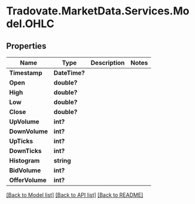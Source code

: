 # Tradovate.MarketData.Services.Model.OHLC
## Properties

Name | Type | Description | Notes
------------ | ------------- | ------------- | -------------
**Timestamp** | **DateTime?** |  | 
**Open** | **double?** |  | 
**High** | **double?** |  | 
**Low** | **double?** |  | 
**Close** | **double?** |  | 
**UpVolume** | **int?** |  | 
**DownVolume** | **int?** |  | 
**UpTicks** | **int?** |  | 
**DownTicks** | **int?** |  | 
**Histogram** | **string** |  | 
**BidVolume** | **int?** |  | 
**OfferVolume** | **int?** |  | 

[[Back to Model list]](../README.md#documentation-for-models) [[Back to API list]](../README.md#documentation-for-api-endpoints) [[Back to README]](../README.md)

